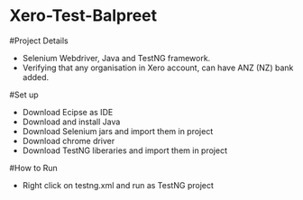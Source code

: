 # Xero-Test-Balpreet
#Project Details
- Selenium Webdriver, Java and TestNG framework.
- Verifying that any organisation in Xero account, can have ANZ (NZ) bank added.

#Set up
- Download Ecipse as IDE
- Download and install Java
- Download Selenium jars and import them in project
- Download chrome driver
- Download TestNG liberaries and import them in project

#How to Run
- Right click on testng.xml and run as TestNG project
